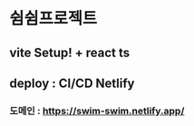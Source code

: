 # 쉼쉼프로젝트

## vite Setup! + react ts

## deploy : CI/CD Netlify

### 도메인 : https://swim-swim.netlify.app/